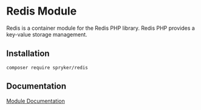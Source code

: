 # Redis Module

Redis is a container module for the Redis PHP library. Redis PHP provides a key-value storage management.

## Installation

```
composer require spryker/redis
```

## Documentation

[Module Documentation](https://academy.spryker.com/developing_with_spryker/yves/redis_as_kv.html)
